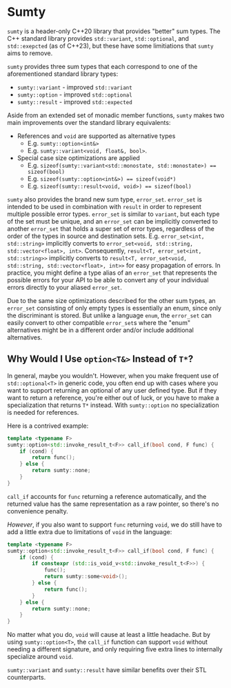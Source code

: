 # Sumty

`sumty` is a header-only C++20 library that provides "better" sum types.
The C++ standard library provides `std::variant`, `std::optional`, and
`std::exepcted` (as of C++23), but these have some limitiations that
`sumty` aims to remove.

`sumty` provides three sum types that each correspond to one of the
aforementioned standard library types:

* `sumty::variant` - improved `std::variant`
* `sumty::option` - improved `std::optional`
* `sumty::result` - improved `std::expected`

Aside from an extended set of monadic member functions, `sumty` makes
two main improvements over the standard library equivalents:

* References and `void` are supported as alternative types
  * E.g. `sumty::option<int&>`
  * E.g. `sumty::variant<void, float&, bool>`.
* Special case size optimizations are applied
  * E.g. `sizeof(sumty::variant<std::monostate, std::monostate>) == sizeof(bool)`
  * E.g. `sizeof(sumty::option<int&>) == sizeof(void*)`
  * E.g. `sizeof(sumty::result<void, void>) == sizeof(bool)`

`sumty` also provides the brand new sum type, `error_set`. `error_set` is
intended to be used in combination with `result` in order to represent
multiple possible error types. `error_set` is similar to `variant`, but
each type of the set must be unique, and an `error_set` can be implicitly
converted to another `error_set` that holds a super set of error types,
regardless of the order of the types in source and destination sets. E.g.
`error_set<int, std::string>` implicitly converts to
`error_set<void, std::string, std::vector<float>, int>`. Consequently,
`result<T, error_set<int, std::string>>` implicitly converts to
`result<T, error_set<void, std::string, std::vector<float>, int>>` for
easy propagation of errors. In practice, you might define a type alias
of an `error_set` that represents the possible errors for your API to
be able to convert any of your individual errors directly to your aliased
`error_set`.

Due to the same size optimizations described for the other sum types, an
`error_set` consisting of only empty types is essentially an enum, since
only the discriminant is stored. But unlike a language `enum`, the
`error_set` can easily convert to other compatible `error_set`s where the
"enum" alternatives might be in a different order and/or include additional
alternatives.

## Why Would I Use `option<T&>` Instead of `T*`?
In general, maybe you wouldn't. However, when you make frequent use of
`std::optional<T>` in generic code, you often end up with cases where you
want to support returning an optional of any user defined type. But if
they want to return a reference, you're either out of luck, or you have
to make a specialization that returns `T*` instead. With `sumty::option`
no specialization is needed for references.

Here is a contrived example:
```cpp
template <typename F>
sumty::option<std::invoke_result_t<F>> call_if(bool cond, F func) {
    if (cond) {
        return func();
    } else {
        return sumty::none;
    }
}
```

`call_if` accounts for `func` returning a reference automatically, and
the returned value has the same representation as a raw pointer, so
there's no convenience penalty.

_However_, if you also want to support `func` returning `void`, we do
still have to add a little extra due to limitations of `void` in the
language:
```cpp
template <typename F>
sumty::option<std::invoke_result_t<F>> call_if(bool cond, F func) {
    if (cond) {
        if constexpr (std::is_void_v<std::invoke_result_t<F>>) {
            func();
            return sumty::some<void>();
        } else {
            return func();
        }
    } else {
        return sumty::none;
    }
}
```

No matter what you do, `void` will cause at least a little headache.
But by using `sumty::option<T>`, the `call_if` function can support
`void` without needing a different signature, and only requiring
five extra lines to internally specialize around `void`.

`sumty::variant` and `sumty::result` have similar benefits over their
STL counterparts.

